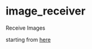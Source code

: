 # image_receiver

Receive Images

starting from [here](https://itnext.io/how-to-handle-the-post-request-body-in-node-js-without-using-a-framework-cd2038b93190?gi=a9dcabd27fe3)
